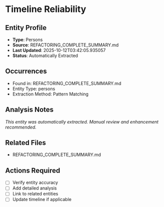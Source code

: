 # Timeline Reliability

## Entity Profile
- **Type**: Persons
- **Source**: REFACTORING_COMPLETE_SUMMARY.md
- **Last Updated**: 2025-10-12T03:42:05.935057
- **Status**: Automatically Extracted

## Occurrences
- Found in: REFACTORING_COMPLETE_SUMMARY.md
- Entity Type: persons
- Extraction Method: Pattern Matching

## Analysis Notes
*This entity was automatically extracted. Manual review and enhancement recommended.*

## Related Files
- REFACTORING_COMPLETE_SUMMARY.md

## Actions Required
- [ ] Verify entity accuracy
- [ ] Add detailed analysis
- [ ] Link to related entities
- [ ] Update timeline if applicable
